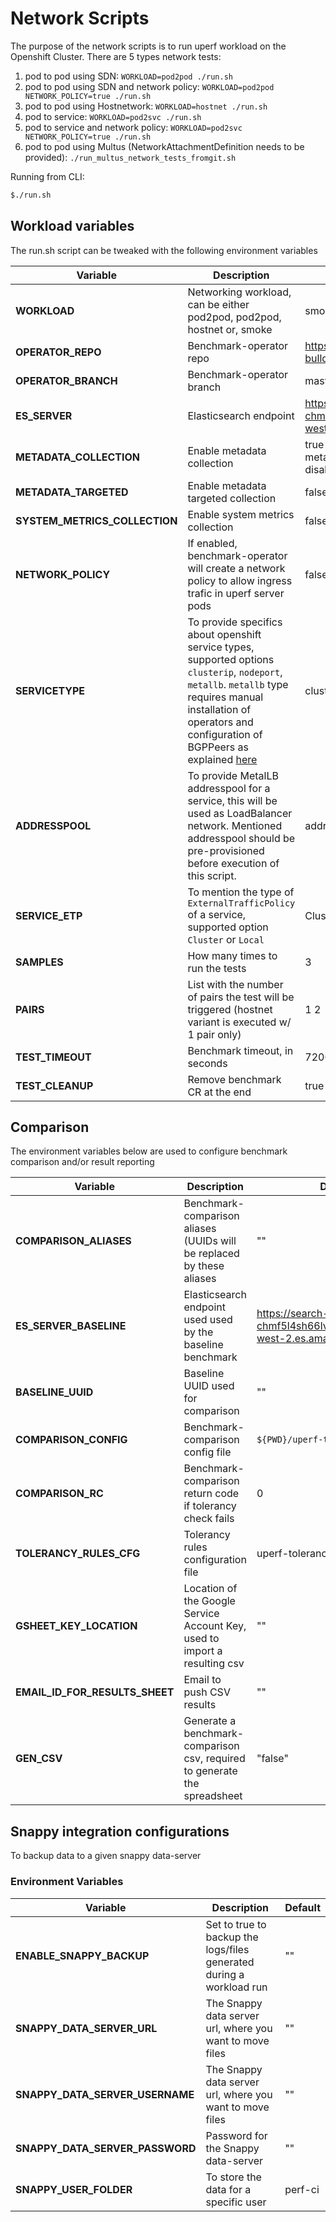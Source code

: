 # Network Scripts

The purpose of the network scripts is to run uperf workload on the Openshift Cluster.
There are 5 types network tests:

1. pod to pod using SDN: `WORKLOAD=pod2pod ./run.sh`
2. pod to pod using SDN and network policy: `WORKLOAD=pod2pod NETWORK_POLICY=true ./run.sh`
3. pod to pod using Hostnetwork: `WORKLOAD=hostnet ./run.sh`
4. pod to service: `WORKLOAD=pod2svc ./run.sh`
5. pod to service and network policy: `WORKLOAD=pod2svc NETWORK_POLICY=true ./run.sh`
6. pod to pod using Multus (NetworkAttachmentDefinition needs to be provided): `./run_multus_network_tests_fromgit.sh`

Running from CLI:

```sh
$./run.sh
```

## Workload variables

The run.sh script can be tweaked with the following environment variables

| Variable                | Description              | Default |
|-------------------------|--------------------------|---------|
| **WORKLOAD**            | Networking workload, can be either pod2pod, pod2pod, hostnet or, smoke | smoke |
| **OPERATOR_REPO**       | Benchmark-operator repo                     | https://github.com/cloud-bulldozer/benchmark-operator.git |
| **OPERATOR_BRANCH**     | Benchmark-operator branch                     | master      |
| **ES_SERVER**           | Elasticsearch endpoint         | https://search-perfscale-dev-chmf5l4sh66lvxbnadi4bznl3a.us-west-2.es.amazonaws.com:443 |
| **METADATA_COLLECTION** | Enable metadata collection | true (If indexing is disabled metadata collection will be also disabled) |
| **METADATA_TARGETED**   | Enable metadata targeted collection | false |
| **SYSTEM_METRICS_COLLECTION**   | Enable system metrics collection | false |
| **NETWORK_POLICY**      | If enabled, benchmark-operator will create a network policy to allow ingress trafic in uperf server pods | false |
| **SERVICETYPE**         | To provide specifics about openshift service types, supported options `clusterip`, `nodeport`, `metallb`. `metallb` type requires manual installation of operators and configuration of BGPPeers as explained [here](https://github.com/cloud-bulldozer/benchmark-operator/blob/master/docs/uperf.md#advanced-service-types) | clusterip |
| **ADDRESSPOOL**         | To provide MetalLB addresspool for a service, this will be used as LoadBalancer network. Mentioned addresspool should be pre-provisioned before execution of this script. | addresspool-l2 |
| **SERVICE_ETP**         | To mention the type of `ExternalTrafficPolicy` of a service, supported option `Cluster` or `Local` | Cluster |
| **SAMPLES**             | How many times to run the tests | 3 |
| **PAIRS**               | List with the number of pairs the test will be triggered (hostnet variant is executed w/ 1 pair only) | 1 2 |
| **TEST_TIMEOUT**        | Benchmark timeout, in seconds | 7200 (2 hours) |
| **TEST_CLEANUP**        | Remove benchmark CR at the end | true |


## Comparison

The environment variables below are used to configure benchmark comparison and/or result reporting

| Variable                | Description              | Default |
|-------------------------|--------------------------|---------|
| **COMPARISON_ALIASES**  | Benchmark-comparison aliases (UUIDs will be replaced by these aliases | "" |
| **ES_SERVER_BASELINE**  | Elasticsearch endpoint used used by the baseline benchmark | https://search-perfscale-dev-chmf5l4sh66lvxbnadi4bznl3a.us-west-2.es.amazonaws.com:443 |
| **BASELINE_UUID**       | Baseline UUID used for comparison | "" |
| **COMPARISON_CONFIG**   | Benchmark-comparison config file | `${PWD}/uperf-touchstone.json` |
| **COMPARISON_RC**       | Benchmark-comparison return code if tolerancy check fails | 0 |
| **TOLERANCY_RULES_CFG** | Tolerancy rules configuration file | uperf-tolerancy-rules.yaml |
| **GSHEET_KEY_LOCATION** | Location of the Google Service Account Key, used to import a resulting csv | "" |
| **EMAIL_ID_FOR_RESULTS_SHEET**   | Email to push CSV results | "" |
| **GEN_CSV**             | Generate a benchmark-comparison csv, required to generate the spreadsheet | "false" |

## Snappy integration configurations

To backup data to a given snappy data-server

### Environment Variables

| Variable                | Description              | Default |
|-------------------------|--------------------------|---------|
| **ENABLE_SNAPPY_BACKUP**  | Set to true to backup the logs/files generated during a workload run | "" |
| **SNAPPY_DATA_SERVER_URL**  | The Snappy data server url, where you want to move files | "" |
| **SNAPPY_DATA_SERVER_USERNAME**  | The Snappy data server url, where you want to move files | "" |
| **SNAPPY_DATA_SERVER_PASSWORD**  |  Password for the Snappy data-server | "" |
| **SNAPPY_USER_FOLDER**  | To store the data for a specific user | perf-ci |
